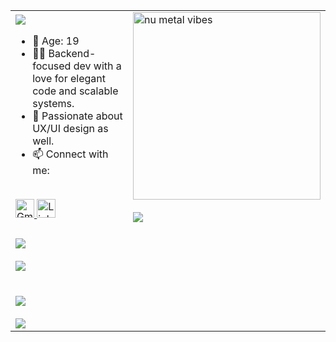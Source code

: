 <div align="center">
  <table>
    <tr>
      <td>
        <img src="https://readme-typing-svg.herokuapp.com?font=Fira+Code&duration=3000&pause=1000&color=3ac569&width=435&lines=Hi+there!+I'm+Benjamín.;Welcome+to+my+GitHub+space!" />
        <ul>
          <li>🎂 Age: 19</li>
          <li>🧑‍💻 Backend-focused dev with a love for elegant code and scalable systems.</li>
          <li>🎨 Passionate about UX/UI design as well.</li>
          <li>📫 Connect with me:</li>
        </ul>
        <br>
        <a href="mailto:benjaminsullca@gmail.com">
          <img src="https://cdn.jsdelivr.net/gh/devicons/devicon/icons/google/google-original.svg" width="30" height="30" alt="Gmail"/>
        </a>
        <a href="https://www.linkedin.com/in/benjamin-sullca-821822382/">
          <img src="https://cdn.jsdelivr.net/gh/devicons/devicon/icons/linkedin/linkedin-original.svg" width="30" height="30" alt="LinkedIn"/>
        </a>
      </td>
      <td>
        <img src="https://media.giphy.com/media/l0HlBO7eyXzSZkJri/giphy.gif" width="300" alt="nu metal vibes" />
        <br><br>
        <img src="https://readme-typing-svg.herokuapp.com?font=Fira+Code&duration=3000&pause=1000&color=3ac569&repeat=false&width=300&lines=Can't+stop+addicted+to+the+coding" />
      </td>
    </tr>
    <tr>
      <td colspan="2">
        <br>
        <img src="https://readme-typing-svg.herokuapp.com?font=Fira+Code&duration=3000&pause=1000&color=3ac569&repeat=false&width=800&lines=Skills%3A" />
        <br><br>
        <img src="https://skillicons.dev/icons?i=php,laravel,python,javascript,java,mysql,mongodb,git,figma&theme=dark" />
        <br><br><br>
        <img src="https://readme-typing-svg.herokuapp.com?font=Fira+Code&duration=3000&pause=1000&color=3ac569&repeat=false&width=800&lines=Currently+Learning%3A" />
        <br><br>
        <img src="https://skillicons.dev/icons?i=spring,kotlin,django,react&theme=dark" />
      </td>
    </tr>
  </table>
</div>
